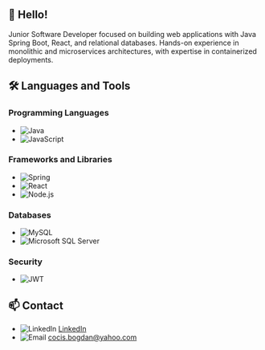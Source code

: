 
## 👋 Hello!

Junior Software Developer focused on building web applications with Java Spring Boot, React, and relational databases.
Hands-on experience in monolithic and microservices architectures, with expertise in containerized deployments.

## 🛠️ Languages and Tools

### Programming Languages

- ![Java](https://img.shields.io/badge/-Java-007396?logo=java&logoColor=white)
- ![JavaScript](https://img.shields.io/badge/-JavaScript-F7DF1E?logo=javascript&logoColor=black)

### Frameworks and Libraries

- ![Spring](https://img.shields.io/badge/-Spring-6DB33F?logo=spring&logoColor=white)
- ![React](https://img.shields.io/badge/-React-61DAFB?logo=react&logoColor=black)
- ![Node.js](https://img.shields.io/badge/-Node.js-339933?logo=node.js&logoColor=white)

### Databases

- ![MySQL](https://img.shields.io/badge/-MySQL-4479A1?logo=mysql&logoColor=white)
- ![Microsoft SQL Server](https://img.shields.io/badge/-Microsoft%20SQL%20Server-CC2927?logo=microsoft-sql-server&logoColor=white)

### Security

- ![JWT](https://img.shields.io/badge/-JWT-000000?logo=json-web-tokens&logoColor=white)

## 📫 Contact

- ![LinkedIn](https://img.shields.io/badge/-LinkedIn-0A66C2?logo=linkedin&logoColor=white) [LinkedIn](https://www.linkedin.com/in/bogdanteodorcocis/)
- ![Email](https://img.shields.io/badge/-Email-D14836?logo=gmail&logoColor=white) [cocis.bogdan@yahoo.com](mailto:cocis.bogdan20@gmail.com)

